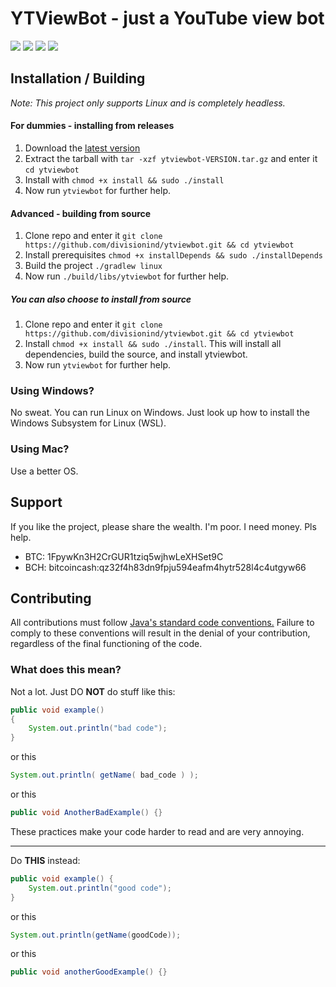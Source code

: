 # YTViewBot - just a YouTube view bot
[![](https://img.shields.io/travis/divisionind/ytviewbot/master.svg?style=flat-square)](https://travis-ci.org/divisionind/ytviewbot)
![](https://img.shields.io/badge/platform-Linux-blue.svg?style=flat-square)
![](https://img.shields.io/badge/license-GPLv3-green.svg?style=flat-square)
![](https://img.shields.io/badge/dev%20status-active-brightgreen.svg?style=flat-square)

## Installation / Building
_Note: This project only supports Linux and is completely headless._

#### For dummies - installing from releases
1. Download the [latest version](https://github.com/divisionind/ytviewbot/releases/latest)
2. Extract the tarball with `tar -xzf ytviewbot-VERSION.tar.gz` and enter it `cd ytviewbot`
3. Install with `chmod +x install && sudo ./install`
4. Now run `ytviewbot` for further help.

#### Advanced - building from source
1. Clone repo and enter it `git clone https://github.com/divisionind/ytviewbot.git && cd ytviewbot`
2. Install prerequisites `chmod +x installDepends && sudo ./installDepends`
3. Build the project `./gradlew linux`
4. Now run `./build/libs/ytviewbot` for further help.

##### You can also choose to install from source
1. Clone repo and enter it `git clone https://github.com/divisionind/ytviewbot.git && cd ytviewbot`
2. Install `chmod +x install && sudo ./install`. This will install all dependencies, build the source, and install ytviewbot.
3. Now run `ytviewbot` for further help.


### Using Windows?
No sweat. You can run Linux on Windows. Just look up how to install the Windows Subsystem for Linux (WSL).


### Using Mac?
Use a better OS.


## Support
If you like the project, please share the wealth. I'm poor. I need money. Pls help.

- BTC: 1FpywKn3H2CrGUR1tziq5wjhwLeXHSet9C
- BCH: bitcoincash:qz32f4h83dn9fpju594eafm4hytr528l4c4utgyw66


## Contributing
All contributions must follow 
[Java's standard code conventions.](https://www.oracle.com/technetwork/java/codeconventions-150003.pdf) 
Failure to comply to these conventions will result in the denial of your contribution, regardless 
of the final functioning of the code.

### What does this mean?
Not a lot. Just DO **NOT** do stuff like this:

```java
public void example()
{
    System.out.println("bad code");
}
```

or this

```java
System.out.println( getName( bad_code ) );
```

or this

```java
public void AnotherBadExample() {}
```

These practices make your code harder to read and are very annoying.

* * *

Do **THIS** instead:

```java
public void example() {
    System.out.println("good code");
}
```

or this

```java
System.out.println(getName(goodCode));
```

or this

```java
public void anotherGoodExample() {}
```